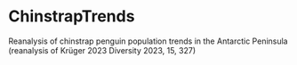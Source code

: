 # ChinstrapTrends
Reanalysis of chinstrap penguin population trends in the Antarctic Peninsula (reanalysis of Krüger 2023 Diversity 2023, 15, 327)
